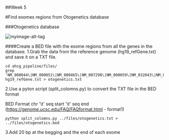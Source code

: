 ##Week 5

#Find exomes regions from Otogenetics database

###Otogenetics database

![myimage-alt-tag](https://github.com/Korchmaros/ahcg_pipeline/blob/master/resources/otogenetics.png  "Otogenetics")

####Create a BED file with the exome regions from all the genes in the database.
1.Grab the data from the reference genome (hg19_refGene.txt) and save it on a TXT file.

```{sh}
cd ahcg_pipeline/files/ 
grep 'NM_000044\|NM_000051\|NM_000465\|NM_007298\|NM_000059\|NM_032043\|NM_001080124\|NM_004360\|NM_001005735\|NM_002485\|NM_024675\|NM_000314\|NM_005732\|NM_001164269\|NM_000455\|NM_000660\|NM_000546' hg19_refGene.txt > otogenetics.txt
```
2.Use a pyton script (split_colomns.py) to convert the TXT file in the BED format

BED Format
chr '\t'  seq start '\t'  seq end 
(https://genome.ucsc.edu/FAQ/FAQformat.html - format1)


```{sh} 
python split_colomns.py ../files/otogenetics.txt > ../files/otogenetics.bed
```

3.Add 20 bp at the begging and the end of each exome 


